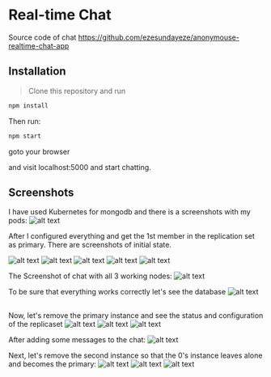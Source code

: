 # Real-time Chat

Source code of chat https://github.com/ezesundayeze/anonymouse-realtime-chat-app


## Installation

> Clone this repository and run

```bash
npm install

```

Then run:

```bash
npm start
```

goto your browser

and visit localhost:5000 and start chatting.

## Screenshots

I have used Kubernetes for mongodb and there is a screenshots with my pods:
![alt text](https://github.com/AygulMalikova/online-chat/blob/master/screenshots/pods.png "Kubernetes pods")

After I configured everything and get the 1st member in the replication set as primary. There are screenshots of initial state.
 
![alt text](https://github.com/AygulMalikova/online-chat/blob/master/screenshots/1.1.png "Mongodb")
![alt text](https://github.com/AygulMalikova/online-chat/blob/master/screenshots/1.2.png "Mongodb")
![alt text](https://github.com/AygulMalikova/online-chat/blob/master/screenshots/1.3.png "Mongodb")
![alt text](https://github.com/AygulMalikova/online-chat/blob/master/screenshots/1.4.png "Mongodb")
![alt text](https://github.com/AygulMalikova/online-chat/blob/master/screenshots/1.5.png "Mongodb")

The Screenshot of chat with all 3 working nodes:
![alt text](https://github.com/AygulMalikova/online-chat/blob/master/screenshots/1.chat.png "Mongodb")

To be sure that everything works correctly let's see the database
![alt text](https://github.com/AygulMalikova/online-chat/blob/master/screenshots/1.db.png "Mongodb")

##

Now, let's remove the primary instance and see the status and configuration of the replicaset
![alt text](https://github.com/AygulMalikova/online-chat/blob/master/screenshots/2.1.png "Mongodb")
![alt text](https://github.com/AygulMalikova/online-chat/blob/master/screenshots/2.2.png "Mongodb")
![alt text](https://github.com/AygulMalikova/online-chat/blob/master/screenshots/2.3.png "Mongodb")

After adding some messages to the chat:
![alt text](https://github.com/AygulMalikova/online-chat/blob/master/screenshots/2.chat.png "Mongodb")

Next, let's remove the second instance so that the 0's instance leaves alone and becomes the primary:
![alt text](https://github.com/AygulMalikova/online-chat/blob/master/screenshots/3.1.png "Mongodb")
![alt text](https://github.com/AygulMalikova/online-chat/blob/master/screenshots/3.2.png "Mongodb")
![alt text](https://github.com/AygulMalikova/online-chat/blob/master/screenshots/3.chat.png "Mongodb")



